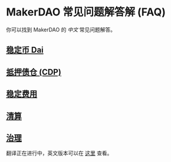 # MakerDAO 常见问题解答解 (FAQ)

你可以找到 MakerDAO 的 *中文* 常见问题解答。

## [稳定币 Dai](dai.md)

## [抵押债仓 (CDP)](cdp.md)

## [稳定费用](stability-fee.md)

## [清算](liquidation.md)

## [治理](governance.md)

翻译正在进行中，英文版本可以在 [这里](../) 查看。
